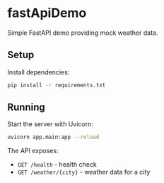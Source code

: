 # fastApiDemo

Simple FastAPI demo providing mock weather data.

## Setup

Install dependencies:

```bash
pip install -r requirements.txt
```

## Running

Start the server with Uvicorn:

```bash
uvicorn app.main:app --reload
```

The API exposes:

- `GET /health` - health check
- `GET /weather/{city}` - weather data for a city
